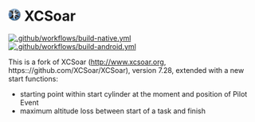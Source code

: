 # <img src="./Data/graphics/logo.svg" width="5%" alt="XCSoar Logo"> XCSoar

[![.github/workflows/build-native.yml](https://github.com/marek1313/XCSoarPEV/actions/workflows/build-native.yml/badge.svg)](https://github.com/marek1313/XCSoarPEV/actions/workflows/build-native.yml)
[![.github/workflows/build-android.yml](https://github.com/marek1313/XCSoarPEV/actions/workflows/build-android.yml/badge.svg)](https://github.com/marek1313/XCSoarPEV/actions/workflows/build-kobo.yml)

This is a fork of XCSoar (http://www.xcsoar.org, https:://github.com/XCSoar/XCSoar), version 7.28, extended with a new start functions:
 - starting point within start cylinder at the moment and position of Pilot Event
 - maximum altitude loss between start of a task and finish



